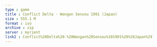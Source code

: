```yaml
---
type : game
title : Conflict Delta - Wangan Sensou 1991 (Japan)
size : 555.1 M
format : iso
archive : zip
server : myrient
link2 : Conflict%20Delta%20-%20Wangan%20Sensou%201991%20%28Japan%29
---
```

